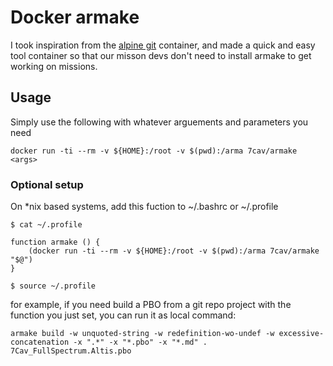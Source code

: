 # Docker armake

I took inspiration from the [alpine git](https://hub.docker.com/r/alpine/git/) container, and made a quick and easy tool container so that our misson devs don't need to install armake to get working on missions.

## Usage

Simply use the following with whatever arguements and parameters you need

```
docker run -ti --rm -v ${HOME}:/root -v $(pwd):/arma 7cav/armake <args>
```

### Optional setup

On *nix based systems, add this fuction to ~/.bashrc or ~/.profile

`$ cat ~/.profile`

```
function armake () {
    (docker run -ti --rm -v ${HOME}:/root -v $(pwd):/arma 7cav/armake "$@")
}
```

`$ source ~/.profile`

for example, if you need build a PBO from a git repo project with the function you just set, you can run it as local command:

```
armake build -w unquoted-string -w redefinition-wo-undef -w excessive-concatenation -x ".*" -x "*.pbo" -x "*.md" . 7Cav_FullSpectrum.Altis.pbo
```
